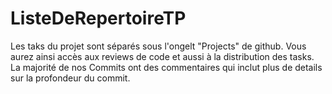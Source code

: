 # ListeDeRepertoireTP

Les taks du projet sont séparés sous l'ongelt "Projects" de github.
Vous aurez ainsi accès aux reviews de code et aussi à la distribution des tasks.
La majorité de nos Commits ont des commentaires qui inclut plus de details sur la profondeur du commit.
